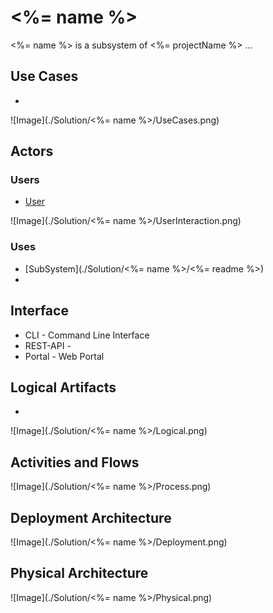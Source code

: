 # <%= name %>

<%= name %> is a subsystem of <%= projectName %> ...

## Use Cases

* 

![Image](./Solution/<%= name %>/UseCases.png)

## Actors

### Users 

* [User](User)

![Image](./Solution/<%= name %>/UserInteraction.png)

### Uses

* [SubSystem](./Solution/<%= name %>/<%= readme %>)
* 

## Interface

* CLI - Command Line Interface
* REST-API - 
* Portal - Web Portal

## Logical Artifacts

*

![Image](./Solution/<%= name %>/Logical.png)

## Activities and Flows 

![Image](./Solution/<%= name %>/Process.png)

## Deployment Architecture

![Image](./Solution/<%= name %>/Deployment.png)

## Physical Architecture

![Image](./Solution/<%= name %>/Physical.png)

